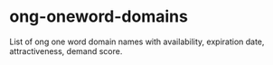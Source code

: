 # ong-oneword-domains
List of ong one word domain names with availability, expiration date, attractiveness, demand score.
